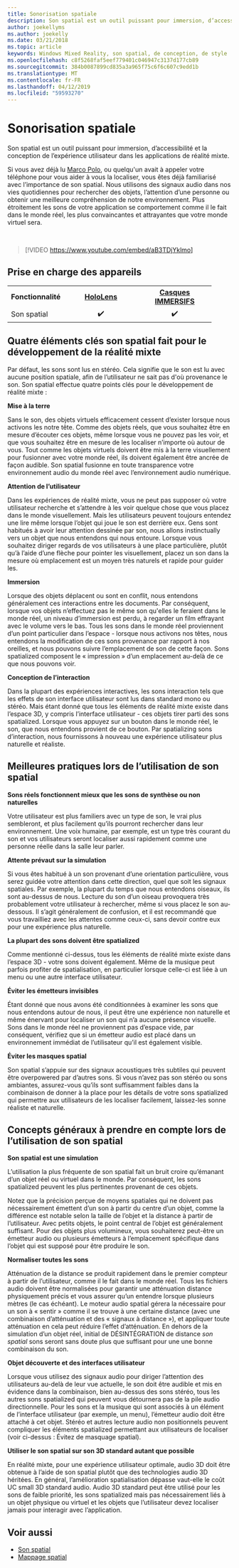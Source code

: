 ```yaml
---
title: Sonorisation spatiale
description: Son spatial est un outil puissant pour immersion, d’accessibilité et la conception de l’expérience utilisateur dans les applications de réalité mixte.
author: joekellyms
ms.author: joekelly
ms.date: 03/21/2018
ms.topic: article
keywords: Windows Mixed Reality, son spatial, de conception, de style
ms.openlocfilehash: c8f5268faf5eef779401c046947c3137d177cb89
ms.sourcegitcommit: 384b0087899cd835a3a965f75c6f6c607c9edd1b
ms.translationtype: MT
ms.contentlocale: fr-FR
ms.lasthandoff: 04/12/2019
ms.locfileid: "59593270"
---
```

# <a name="spatial-sound-design"></a>Sonorisation spatiale

Son spatial est un outil puissant pour immersion, d’accessibilité et la conception de l’expérience utilisateur dans les applications de réalité mixte.

Si vous avez déjà lu [Marco Polo](https://en.wikipedia.org/wiki/Marco_Polo_(game)), ou quelqu'un avait à appeler votre téléphone pour vous aider à vous la localiser, vous êtes déjà familiarisé avec l’importance de son spatial. Nous utilisons des signaux audio dans nos vies quotidiennes pour rechercher des objets, l’attention d’une personne ou obtenir une meilleure compréhension de notre environnement. Plus étroitement les sons de votre application se comportement comme il le fait dans le monde réel, les plus convaincantes et attrayantes que votre monde virtuel sera.

<br>

> [!VIDEO https://www.youtube.com/embed/aB3TDjYklmo]

## <a name="device-support"></a>Prise en charge des appareils

<table>
<tr>
<th>Fonctionnalité</th><th style="width:150px"> <a href="hololens-hardware-details.md">HoloLens</a></th><th style="width:150px"> <a href="immersive-headset-hardware-details.md">Casques IMMERSIFS</a></th>
</tr><tr>
<td> Son spatial</td><td style="text-align: center;"> ✔️</td><td style="text-align: center;"> ✔️</td>
</tr>
</table>

## <a name="four-key-things-spatial-sound-does-for-mixed-reality-development"></a>Quatre éléments clés son spatial fait pour le développement de la réalité mixte

Par défaut, les sons sont lus en stéréo. Cela signifie que le son est lu avec aucune position spatiale, afin de l’utilisateur ne sait pas d'où provenance le son. Son spatial effectue quatre points clés pour le développement de réalité mixte :

**Mise à la terre**

Sans le son, des objets virtuels efficacement cessent d’exister lorsque nous activons les notre tête. Comme des objets réels, que vous souhaitez être en mesure d’écouter ces objets, même lorsque vous ne pouvez pas les voir, et que vous souhaitez être en mesure de les localiser n’importe où autour de vous. Tout comme les objets virtuels doivent être mis à la terre visuellement pour fusionner avec votre monde réel, ils doivent également être ancrée de façon audible. Son spatial fusionne en toute transparence votre environnement audio du monde réel avec l’environnement audio numérique.

**Attention de l’utilisateur**

Dans les expériences de réalité mixte, vous ne peut pas supposer où votre utilisateur recherche et s’attendre à les voir quelque chose que vous placez dans le monde visuellement. Mais les utilisateurs peuvent toujours entendez une lire même lorsque l’objet qui joue le son est derrière eux. Gens sont habitués à avoir leur attention dessinée par son, nous allons instinctually vers un objet que nous entendons qui nous entoure. Lorsque vous souhaitez diriger regards de vos utilisateurs à une place particulière, plutôt qu’à l’aide d’une flèche pour pointer les visuellement, placez un son dans la mesure où emplacement est un moyen très naturels et rapide pour guider les.

**Immersion**

Lorsque des objets déplacent ou sont en conflit, nous entendons généralement ces interactions entre les documents. Par conséquent, lorsque vos objets n’effectuez pas le même son qu'elles le feraient dans le monde réel, un niveau d’immersion est perdu, à regarder un film effrayant avec le volume vers le bas. Tous les sons dans le monde réel proviennent d’un point particulier dans l’espace - lorsque nous activons nos têtes, nous entendons la modification de ces sons provenance par rapport à nos oreilles, et nous pouvons suivre l’emplacement de son de cette façon. Sons spatialized composent le « impression » d’un emplacement au-delà de ce que nous pouvons voir.

**Conception de l’interaction**

Dans la plupart des expériences interactives, les sons interaction tels que les effets de son interface utilisateur sont lus dans standard mono ou stéréo. Mais étant donné que tous les éléments de réalité mixte existe dans l’espace 3D, y compris l’interface utilisateur - ces objets tirer parti des sons spatialized. Lorsque vous appuyez sur un bouton dans le monde réel, le son, que nous entendons provient de ce bouton. Par spatializing sons d’interaction, nous fournissons à nouveau une expérience utilisateur plus naturelle et réaliste.

## <a name="best-practices-when-using-spatial-sound"></a>Meilleures pratiques lors de l’utilisation de son spatial

**Sons réels fonctionnent mieux que les sons de synthèse ou non naturelles**

Votre utilisateur est plus familiers avec un type de son, le vrai plus sembleront, et plus facilement qu’ils pourront rechercher dans leur environnement. Une voix humaine, par exemple, est un type très courant du son et vos utilisateurs seront localiser aussi rapidement comme une personne réelle dans la salle leur parler.

**Attente prévaut sur la simulation**

Si vous êtes habitué à un son provenant d’une orientation particulière, vous serez guidée votre attention dans cette direction, quel que soit les signaux spatiales. Par exemple, la plupart du temps que nous entendons oiseaux, ils sont au-dessus de nous. Lecture du son d’un oiseau provoquera très probablement votre utilisateur à rechercher, même si vous placez le son au-dessous. Il s’agit généralement de confusion, et il est recommandé que vous travailliez avec les attentes comme ceux-ci, sans devoir contre eux pour une expérience plus naturelle.

**La plupart des sons doivent être spatialized**

Comme mentionné ci-dessus, tous les éléments de réalité mixte existe dans l’espace 3D - votre sons doivent également. Même de la musique peut parfois profiter de spatialisation, en particulier lorsque celle-ci est liée à un menu ou une autre interface utilisateur.

**Éviter les émetteurs invisibles**

Étant donné que nous avons été conditionnées à examiner les sons que nous entendons autour de nous, il peut être une expérience non naturelle et même énervant pour localiser un son qui n’a aucune présence visuelle. Sons dans le monde réel ne proviennent pas d’espace vide, par conséquent, vérifiez que si un émetteur audio est placé dans un environnement immédiat de l’utilisateur qu’il est également visible.

**Éviter les masques spatial**

Son spatial s’appuie sur des signaux acoustiques très subtiles qui peuvent être overpowered par d’autres sons. Si vous n’avez pas son stéréo ou sons ambiantes, assurez-vous qu’ils sont suffisamment faibles dans la combinaison de donner à la place pour les détails de votre sons spatialized qui permettre aux utilisateurs de les localiser facilement, laissez-les sonne réaliste et naturelle.

## <a name="general-concepts-to-keep-in-mind-when-using-spatial-sound"></a>Concepts généraux à prendre en compte lors de l’utilisation de son spatial

**Son spatial est une simulation**

L’utilisation la plus fréquente de son spatial fait un bruit croire qu’émanant d’un objet réel ou virtuel dans le monde. Par conséquent, les sons spatialized peuvent les plus pertinentes provenant de ces objets.

Notez que la précision perçue de moyens spatiales qui ne doivent pas nécessairement émettent d’un son à partir du centre d’un objet, comme la différence est notable selon la taille de l’objet et la distance à partir de l’utilisateur. Avec petits objets, le point central de l’objet est généralement suffisant. Pour des objets plus volumineux, vous souhaiterez peut-être un émetteur audio ou plusieurs émetteurs à l’emplacement spécifique dans l’objet qui est supposé pour être produire le son.

**Normaliser toutes les sons**

Atténuation de la distance se produit rapidement dans le premier compteur à partir de l’utilisateur, comme il le fait dans le monde réel. Tous les fichiers audio doivent être normalisées pour garantir une atténuation distance physiquement précis et vous assurer qu’un entendre lorsque plusieurs mètres (le cas échéant). Le moteur audio spatial gérera la nécessaire pour un son à « sentir » comme il se trouve à une certaine distance (avec une combinaison d’atténuation et des « signaux à distance »), et appliquer toute atténuation en cela peut réduire l’effet d’atténuation. En dehors de la simulation d’un objet réel, initial de DÉSINTÉGRATION de distance *son spatial* sons seront sans doute plus que suffisant pour une une bonne combinaison du son.

**Objet découverte et des interfaces utilisateur**

Lorsque vous utilisez des signaux audio pour diriger l’attention des utilisateurs au-delà de leur vue actuelle, le son doit être audible et mis en évidence dans la combinaison, bien au-dessus des sons stéréo, tous les autres sons spatialized qui peuvent vous détournera pas de la pile audio directionnelle. Pour les sons et la musique qui sont associés à un élément de l’interface utilisateur (par exemple, un menu), l’émetteur audio doit être attaché à cet objet. Stéréo et autres lecture audio non positionnels peuvent compliquer les éléments spatialized permettant aux utilisateurs de localiser (voir ci-dessus : Évitez de masquage spatial).

**Utiliser le son spatial sur son 3D standard autant que possible**

En réalité mixte, pour une expérience utilisateur optimale, audio 3D doit être obtenue à l’aide de son spatial plutôt que des technologies audio 3D héritées. En général, l’amélioration spatialisation dépasse vaut-elle le coût UC small 3D standard audio. Audio 3D standard peut être utilisé pour les sons de faible priorité, les sons spatialized mais pas nécessairement liés à un objet physique ou virtuel et les objets que l’utilisateur devez localiser jamais pour interagir avec l’application.

## <a name="see-also"></a>Voir aussi
* [Son spatial](spatial-sound.md)
* [Mappage spatial](spatial-mapping.md)
